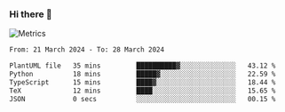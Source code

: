 ### Hi there 👋

![Metrics](https://github.com/radoapx/radoapx/blob/main/github-metrics.svg)

<!--START_SECTION:waka-->

```txt
From: 21 March 2024 - To: 28 March 2024

PlantUML file   35 mins         ██████████▓░░░░░░░░░░░░░░   43.12 %
Python          18 mins         █████▓░░░░░░░░░░░░░░░░░░░   22.59 %
TypeScript      15 mins         ████▓░░░░░░░░░░░░░░░░░░░░   18.44 %
TeX             12 mins         ████░░░░░░░░░░░░░░░░░░░░░   15.65 %
JSON            0 secs          ░░░░░░░░░░░░░░░░░░░░░░░░░   00.15 %
```

<!--END_SECTION:waka-->

<!--
**radoapx/radoapx** is a ✨ _special_ ✨ repository because its `README.md` (this file) appears on your GitHub profile.

Here are some ideas to get you started:

- 🔭 I’m currently working on ...
- 🌱 I’m currently learning ...
- 👯 I’m looking to collaborate on ...
- 🤔 I’m looking for help with ...
- 💬 Ask me about ...
- 📫 How to reach me: ...
- 😄 Pronouns: ...
- ⚡ Fun fact: ...
-->
